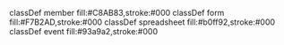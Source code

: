 classDef member fill:#C8AB83,stroke:#000
classDef form fill:#F7B2AD,stroke:#000
classDef spreadsheet fill:#b0ff92,stroke:#000
classDef event fill:#93a9a2,stroke:#000

